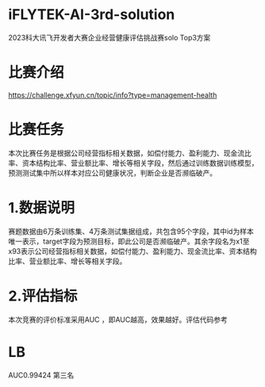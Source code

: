 # iFLYTEK-AI-3rd-solution
2023科大讯飞开发者大赛企业经营健康评估挑战赛solo Top3方案
# 比赛介绍
https://challenge.xfyun.cn/topic/info?type=management-health
# 比赛任务
本次比赛任务是根据公司经营指标相关数据，如偿付能力、盈利能力、现金流比率、资本结构比率、营业额比率、增长等相关字段，然后通过训练数据训练模型，预测测试集中所以样本对应公司健康状况，判断企业是否濒临破产。
# 1.数据说明
赛题数据由6万条训练集、4万条测试集据组成，共包含95个字段，其中id为样本唯一表示，target字段为预测目标，即此公司是否濒临破产。其余字段名为x1至x93表示公司经营指标相关数据，如偿付能力、盈利能力、现金流比率、资本结构比率、营业额比率、增长等相关字段。
# 2.评估指标
本次竞赛的评价标准采用AUC ，即AUC越高，效果越好。评估代码参考
# LB
AUC0.99424 第三名
